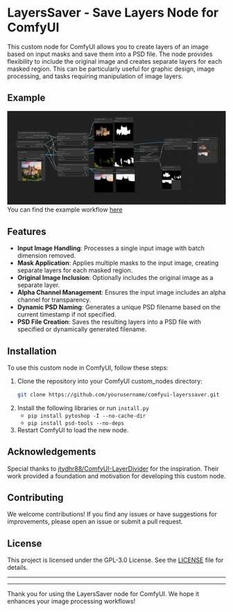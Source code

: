 # LayersSaver - Save Layers Node for ComfyUI

This custom node for ComfyUI allows you to create layers of an image based on input masks and save them into a PSD file. The node provides flexibility to include the original image and creates separate layers for each masked region. This can be particularly useful for graphic design, image processing, and tasks requiring manipulation of image layers.

## Example
![Example Workflow](files/workflow.png)
You can find the example workflow [here](files/example.json)

## Features

- **Input Image Handling**: Processes a single input image with batch dimension removed.
- **Mask Application**: Applies multiple masks to the input image, creating separate layers for each masked region.
- **Original Image Inclusion**: Optionally includes the original image as a separate layer.
- **Alpha Channel Management**: Ensures the input image includes an alpha channel for transparency.
- **Dynamic PSD Naming**: Generates a unique PSD filename based on the current timestamp if not specified.
- **PSD File Creation**: Saves the resulting layers into a PSD file with specified or dynamically generated filename.

## Installation

To use this custom node in ComfyUI, follow these steps:

1. Clone the repository into your ComfyUI custom_nodes directory:
    ```sh
    git clone https://github.com/yourusername/comfyui-layerssaver.git
    ```
2. Install the following libraries or run `install.py`
    - `pip install pytoshop -I --no-cache-dir`
    - `pip install psd-tools --no-deps`
3. Restart ComfyUI to load the new node.

## Acknowledgements

Special thanks to [jtydhr88/ComfyUI-LayerDivider](jtydhr88/ComfyUI-LayerDivider) for the inspiration. Their work provided a foundation and motivation for developing this custom node.


## Contributing

We welcome contributions! If you find any issues or have suggestions for improvements, please open an issue or submit a pull request.

## License

This project is licensed under the GPL-3.0 License. See the [LICENSE](LICENSE) file for details.



---
---

Thank you for using the LayersSaver node for ComfyUI. We hope it enhances your image processing workflows!